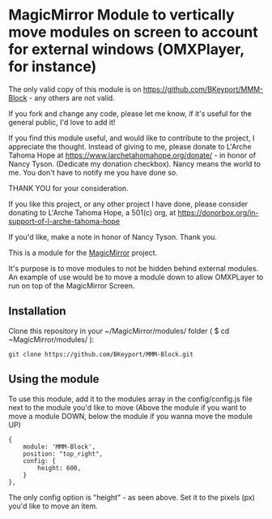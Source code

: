 # MagicMirror Module to vertically move modules on screen to account for external windows (OMXPlayer, for instance) 

The only valid copy of this module is on https://github.com/BKeyport/MMM-Block - any others are not valid. 

If you fork and change any code, please let me know, if it's useful for the general public, I'd love to add it!

If you find this module useful, and would like to contribute to the project, I appreciate the thought. Instead of giving to me, please donate to L'Arche Tahoma Hope at https://www.larchetahomahope.org/donate/ - in honor of Nancy Tyson. (Dedicate my donation checkbox). Nancy means the world to me. You don't have to notify me you have done so.

THANK YOU for your consideration.

If you like this project, or any other project I have done, please consider donating to L'Arche Tahoma Hope, a 501(c) org, at https://donorbox.org/in-support-of-l-arche-tahoma-hope

If you'd like, make a note in honor of Nancy Tyson. Thank you. 

This is a module for the [MagicMirror](https://github.com/MagicMirrorOrg/MagicMirror) project. 

It's purpose is to move modules to not be hidden behind external modules. An example of use would be to move a module down to allow OMXPLayer to run on top of the MagicMirror Screen. 

## Installation

Clone this repository in your ~/MagicMirror/modules/ folder ( $ cd ~MagicMirror/modules/ ):

```
git clone https://github.com/BKeyport/MMM-Block.git
```

## Using the module

To use this module, add it to the modules array in the config/config.js file next to the module you'd like to move 
(Above the module if you want to move a module DOWN, below the module if you wanna move the module UP)

```
{ 
	module: 'MMM-Block',
	position: "top_right",
	config: {
		height: 600,
	}
},
```

The only config option is "height" - as seen above. Set it to the pixels (px) you'd like to move an item. 


